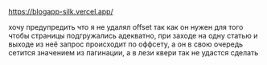 https://blogapp-silk.vercel.app/ 

хочу предупредить что я не удалял offset так как он нужен для того чтобы страницы подгружались адекватно, при заходе на одну статью и выходе из неё запрос происходит по оффсету, а он в свою очередь сетится значением из пагинации, а в лези квери так не удастся сделать

       




